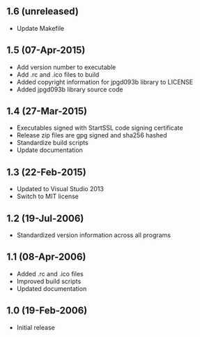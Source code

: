 ## 1.6 (unreleased)

  * Update Makefile

## 1.5 (07-Apr-2015)

  * Add version number to executable
  * Add .rc and .ico files to build
  * Added copyright information for jpgd093b library to LICENSE
  * Added jpgd093b library source code

## 1.4 (27-Mar-2015)

  * Executables signed with StartSSL code signing certificate
  * Release zip files are gpg signed and sha256 hashed
  * Standardize build scripts
  * Update documentation

## 1.3 (22-Feb-2015)

  * Updated to Visual Studio 2013
  * Switch to MIT license

## 1.2 (19-Jul-2006)

  * Standardized version information across all programs

## 1.1 (08-Apr-2006)

  * Added .rc and .ico files
  * Improved build scripts
  * Updated documentation

## 1.0 (19-Feb-2006)

  * Initial release
